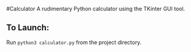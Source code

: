 #Calculator
A rudimentary Python calculator using the TKinter GUI tool.

## To Launch:
Run `python3 calculator.py` from the project directory.